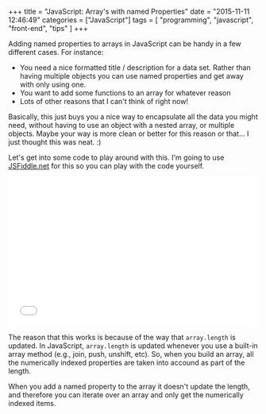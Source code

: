 +++
title = "JavaScript: Array's with named Properties"
date = "2015-11-11 12:46:49"
categories = ["JavaScript"]
tags = [
    "programming",
    "javascript",
    "front-end",
    "tips"
]
+++

Adding named properties to arrays in JavaScript can be handy in a few different
cases. For instance:

- You need a nice formatted title / description for a data set. Rather than
having multiple objects you can use named properties and get away with only
using one.
- You want to add some functions to an array for whatever reason
- Lots of other reasons that I can't think of right now!

Basically, this just buys you a nice way to encapsulate all the data you might
need, without having to use an object with a nested array, or multiple objects.
Maybe your way is more clean or better for this reason or that... I just
thought this was neat. :)

Let's get into some code to play around with this. I'm going to use
[JSFiddle.net](https://jsfiddle.net) for this so you can play with the code
yourself.

<iframe width="100%" height="300" src="//jsfiddle.net/CrowderSoup/b41q0hc6/8/embedded/" allowfullscreen="allowfullscreen" frameborder="0"></iframe>

The reason that this works is because of the way that `array.length` is
updated. In JavaScript, `array.length` is updated whenever you use a built-in
array method (e.g., join, push, unshift, etc). So, when you build an array,
all the numerically indexed properties are taken into accound as part of the
length.

When you add a named property to the array it doesn't update the length, and
therefore you can iterate over an array and only get the numerically indexed
items.
